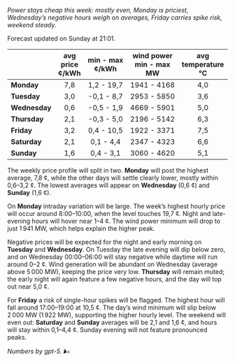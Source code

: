 *Power stays cheap this week: mostly even, Monday is priciest, Wednesday’s negative hours weigh on averages, Friday carries spike risk, weekend steady.*

Forecast updated on Sunday at 21:01.

|  | avg<br>price<br>¢/kWh | min - max<br>¢/kWh | wind power<br>min - max<br>MW | avg<br>temperature<br>°C |
|:-------------|:----------------:|:----------------:|:-------------:|:-------------:|
| **Monday** | 7,8 | 1,2 - 19,7 | 1941 - 4168 | 4,0 |
| **Tuesday** | 3,0 | -0,1 - 8,7 | 2953 - 5850 | 3,6 |
| **Wednesday** | 0,6 | -0,5 - 1,9 | 4669 - 5901 | 5,0 |
| **Thursday** | 2,1 | -0,3 - 5,0 | 2196 - 5142 | 6,3 |
| **Friday** | 3,2 | 0,4 - 10,5 | 1922 - 3371 | 7,5 |
| **Saturday** | 2,1 | 0,1 - 4,4 | 2347 - 4323 | 6,6 |
| **Sunday** | 1,6 | 0,4 - 3,1 | 3060 - 4620 | 5,1 |

The weekly price profile will split in two. **Monday** will post the highest average, 7,8 ¢, while the other days will settle clearly lower, mostly within 0,6–3,2 ¢. The lowest averages will appear on **Wednesday** (0,6 ¢) and **Sunday** (1,6 ¢).

On **Monday** intraday variation will be large. The week’s highest hourly price will occur around 8:00–10:00, when the level touches 19,7 ¢. Night and late-evening hours will hover near 1–4 ¢. The wind power minimum will drop to just 1 941 MW, which helps explain the higher peak.

Negative prices will be expected for the night and early morning on **Tuesday** and **Wednesday**. On Tuesday the late evening will dip below zero, and on Wednesday 00:00–06:00 will stay negative while daytime will run around 0–2 ¢. Wind generation will be abundant on Wednesday (average above 5 000 MW), keeping the price very low. **Thursday** will remain muted; the early night will again feature a few negative hours, and the day will top out near 5,0 ¢.

For **Friday** a risk of single-hour spikes will be flagged. The highest hour will fall around 17:00–19:00 at 10,5 ¢. The day’s wind minimum will slip below 2 000 MW (1 922 MW), supporting the higher hourly level. The weekend will even out: **Saturday** and **Sunday** averages will be 2,1 and 1,6 ¢, and hours will stay within 0,1–4,4 ¢. Sunday evening will not feature pronounced peaks.

*Numbers by gpt-5.* 🌬️
